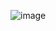 ![image](https://github.com/FrostJan/QuizGame/assets/65491786/9504d72b-f20f-467d-bffe-ffc5bca5cafd)
